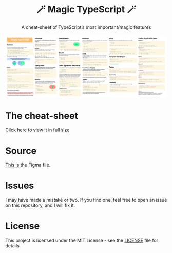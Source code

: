 <h1 align="center">🪄 Magic TypeScript 🪄</h1>
<p align="center">A cheat-sheet of TypeScript’s most important/magic features</p>

[<img src="small.png" alt="Image" style="display: block; margin: 20px auto" />](cheat-sheet.png)

# The cheat-sheet

[Click here to view it in full size]()

# Source

[This is](source.fig) the Figma file.

# Issues

I may have made a mistake or two. If you find one, feel free to open an issue on this repository, and I will fix it.

# License

This project is licensed under the MIT License - see the [LICENSE](LICENSE) file for details
